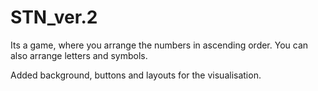 # STN_ver.2

Its a game, where you arrange the numbers in ascending order. You can also arrange letters and symbols.

Added background, buttons and layouts for the visualisation.
